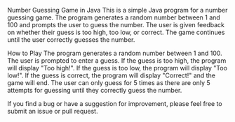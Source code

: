 Number Guessing Game in Java
This is a simple Java program for a number guessing game. The program generates a random number between 1 and 100 and prompts the user to guess the number.
The user is given feedback on whether their guess is too high, too low, or correct. The game continues until the user correctly guesses the number.

How to Play
The program generates a random number between 1 and 100.
The user is prompted to enter a guess.
If the guess is too high, the program will display "Too high!".
If the guess is too low, the program will display "Too low!".
If the guess is correct, the program will display "Correct!" and the game will end.
The user can only guess for 5 times as there are only 5 attempts for guessing until they correctly guess the number.


If you find a bug or have a suggestion for improvement, please feel free to submit an issue or pull request.
